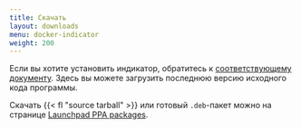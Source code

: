 ```yaml
---
title: Скачать
layout: downloads
menu: docker-indicator
weight: 200
---
```


Если вы хотите установить индикатор, обратитесь к [соответствующему документу](https://github.com/yktoo/indicator-docker/blob/master/INSTALL). Здесь вы можете загрузить последнюю версию исходного кода программы.

Скачать {{< fl "source tarball" >}} или готовый `.deb`-пакет можно на странице [Launchpad PPA packages](https://launchpad.net/~yktooo/+archive/ppa/+packages).
